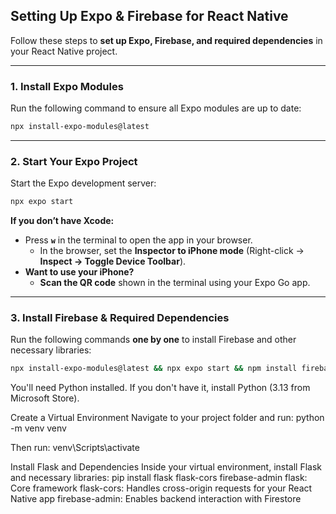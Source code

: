 ## **Setting Up Expo & Firebase for React Native**
Follow these steps to **set up Expo, Firebase, and required dependencies** in your React Native project.

---

### **1. Install Expo Modules**
Run the following command to ensure all Expo modules are up to date:
```sh
npx install-expo-modules@latest
```

---

### **2. Start Your Expo Project**
Start the Expo development server:
```sh
npx expo start
```

**If you don’t have Xcode:**
- Press **`w`** in the terminal to open the app in your browser.  
  - In the browser, set the **Inspector to iPhone mode** (Right-click → **Inspect → Toggle Device Toolbar**).
- **Want to use your iPhone?**  
  - **Scan the QR code** shown in the terminal using your Expo Go app.

---

### **3. Install Firebase & Required Dependencies**
Run the following commands **one by one** to install Firebase and other necessary libraries:

```sh
npx install-expo-modules@latest && npx expo start && npm install firebase -g firebase-tools @react-native-async-storage/async-storage expo-image-picker expo-constants react-native-dotenv
```


You'll need Python installed. If you don't have it, install Python (3.13 from Microsoft Store).

Create a Virtual Environment
Navigate to your project folder and run: python -m venv venv

Then run: venv\Scripts\activate

Install Flask and Dependencies
Inside your virtual environment, install Flask and necessary libraries: pip install flask flask-cors firebase-admin
flask: Core framework
flask-cors: Handles cross-origin requests for your React Native app
firebase-admin: Enables backend interaction with Firestore
